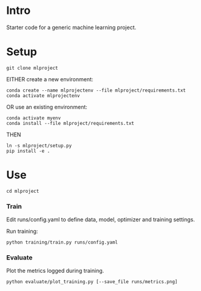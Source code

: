 # Intro
Starter code for a generic machine learning project.

# Setup
    git clone mlproject

EITHER create a new environment:

    conda create --name mlprojectenv --file mlproject/requirements.txt
    conda activate mlprojectenv

OR use an existing environment:

    conda activate myenv
    conda install --file mlproject/requirements.txt

THEN

    ln -s mlproject/setup.py 
    pip install -e .

# Use

    cd mlproject

### Train
Edit runs/config.yaml to define data, model, optimizer and training settings.

Run training:
    
    python training/train.py runs/config.yaml

### Evaluate

Plot the metrics logged during training.

    python evaluate/plot_training.py [--save_file runs/metrics.png]
